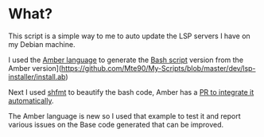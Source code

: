 # What?

This script is a simple way to me to auto update the LSP servers I have on my Debian machine.

I used the [Amber language](https://amber-lang.com) to generate the [Bash script](https://github.com/Mte90/My-Scripts/blob/master/dev/lsp-installer/install.sh) version from the Amber version](https://github.com/Mte90/My-Scripts/blob/master/dev/lsp-installer/install.ab)

Next I used [shfmt](https://github.com/mvdan/sh) to beautify the bash code, Amber has a [PR to integrate it automatically](https://github.com/Ph0enixKM/Amber/pull/128).

The Amber language is new so I used that example to test it and report various issues on the Base code generated that can be improved.